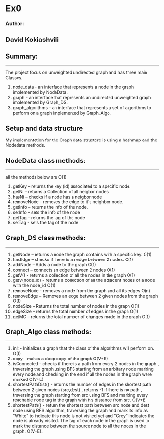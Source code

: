 # Ex0




### Author:
David Kokiashvili 
-----------


## Summary:
-------
The project focus on unweighted undirected graph and has three main Classes.
1. node_data - an interface that represents a node in the graph implemented by NodeData.
2. graph - an interface that represents an undirected unweighted graph implemented by Graph_DS.
3. graph_algorithms - an interface that represents a set of algorithms to perform on a graph implemented by Graph_Algo.
 
## Setup and data structure
My implementation for the Graph data structere is using a hashmap and the Nodedata methods.
## NodeData class methods:
------ 
all the methods below are O(1)
1. getKey – returns the key (id) associated to a specific node.
2. getNi – returns a Collection of all neigbor nodes. 
3. hasNi – checks if a node has a neigbor node  
4. removeNode - removes the edge to it's neighbor node.
5. getInfo  – returns the info of the node.
6. setInfo – sets the info of the node 
7. getTag – returns the tag of the node 
8. setTag - sets the tag of the node

## Graph_DS class methods: 
-----
1. getNode – returns a node the graph contains with a specific key. O(1)
2. hasEdge – checks if there is  an edge between 2 nodes. O(1)
3. addNode – Adds a node to the graph O(1)
4. connect – connects an edge between 2 nodes O(1)
5. getV() - returns a collection of all the nodes in the graph O(1)
6. getV(node_id) - returns a collection of all the adjacent nodes of a node with the node_id O(1)
7. removeNode -  removes a node from the graph and all its edges O(n)
8. removeEdge – Removes an edge between 2 given nodes from the graph O(1)
9. nodeSize – Returns the total number of nodes in the graph O(1)
10. edgeSize – returns the total number of edges in the graph O(1)
11. getMC – returns the total number of changes made in the graph O(1)

## Graph_Algo class methods: 
-----
1. init - Initializes a graph that the class of the algorithms will perform on. O(1)
2. copy - makes a deep copy of the graph O(V+E)
3. isConnected - checks if there is a path from every 2 nodes in the graph , traversing the graph using BFS starting from an arbitary node marking every node and checking in the end if all the nodes in the graph were marked O(V+E)
4. shortestPathDist() - returns the number of edges in the shortest path between 2 given nodes (src,dest) , returns -1 if there is no path , traversing the graph starting from src using BFS and marking every reachable node tag in the graph with his distance from src. O(V+E)
5. shortestPath() - return the shortest path between src node and dest node using BFS algorithm, traversing the graph and mark its info as "White" to indicate this node is not visited yet and "Grey" indicates the node is already visited. The tag of each node in the graph is used to mark the distance between the source node to all the nodes in the graph. O(V+E). 
